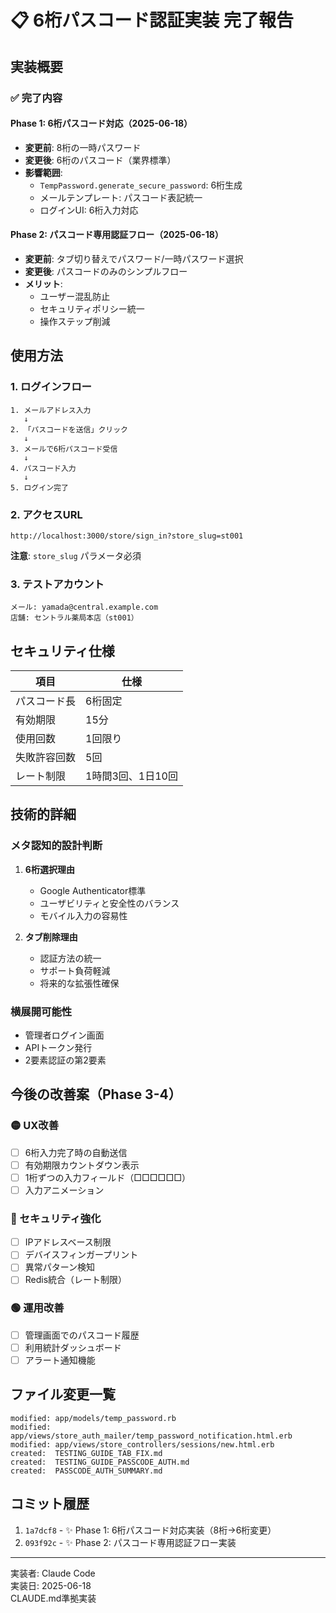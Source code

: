 # 📋 6桁パスコード認証実装 完了報告

## 実装概要

### ✅ 完了内容

#### Phase 1: 6桁パスコード対応（2025-06-18）
- **変更前**: 8桁の一時パスワード
- **変更後**: 6桁のパスコード（業界標準）
- **影響範囲**:
  - `TempPassword.generate_secure_password`: 6桁生成
  - メールテンプレート: パスコード表記統一
  - ログインUI: 6桁入力対応

#### Phase 2: パスコード専用認証フロー（2025-06-18）
- **変更前**: タブ切り替えでパスワード/一時パスワード選択
- **変更後**: パスコードのみのシンプルフロー
- **メリット**:
  - ユーザー混乱防止
  - セキュリティポリシー統一
  - 操作ステップ削減

## 使用方法

### 1. ログインフロー

```
1. メールアドレス入力
   ↓
2. 「パスコードを送信」クリック
   ↓
3. メールで6桁パスコード受信
   ↓
4. パスコード入力
   ↓
5. ログイン完了
```

### 2. アクセスURL

```
http://localhost:3000/store/sign_in?store_slug=st001
```

**注意**: `store_slug` パラメータ必須

### 3. テストアカウント

```
メール: yamada@central.example.com
店舗: セントラル薬局本店（st001）
```

## セキュリティ仕様

| 項目 | 仕様 |
|------|------|
| パスコード長 | 6桁固定 |
| 有効期限 | 15分 |
| 使用回数 | 1回限り |
| 失敗許容回数 | 5回 |
| レート制限 | 1時間3回、1日10回 |

## 技術的詳細

### メタ認知的設計判断

1. **6桁選択理由**
   - Google Authenticator標準
   - ユーザビリティと安全性のバランス
   - モバイル入力の容易性

2. **タブ削除理由**
   - 認証方法の統一
   - サポート負荷軽減
   - 将来的な拡張性確保

### 横展開可能性

- 管理者ログイン画面
- APIトークン発行
- 2要素認証の第2要素

## 今後の改善案（Phase 3-4）

### 🟡 UX改善
- [ ] 6桁入力完了時の自動送信
- [ ] 有効期限カウントダウン表示
- [ ] 1桁ずつの入力フィールド（□□□□□□）
- [ ] 入力アニメーション

### 🔴 セキュリティ強化
- [ ] IPアドレスベース制限
- [ ] デバイスフィンガープリント
- [ ] 異常パターン検知
- [ ] Redis統合（レート制限）

### 🟢 運用改善
- [ ] 管理画面でのパスコード履歴
- [ ] 利用統計ダッシュボード
- [ ] アラート通知機能

## ファイル変更一覧

```
modified: app/models/temp_password.rb
modified: app/views/store_auth_mailer/temp_password_notification.html.erb
modified: app/views/store_controllers/sessions/new.html.erb
created:  TESTING_GUIDE_TAB_FIX.md
created:  TESTING_GUIDE_PASSCODE_AUTH.md
created:  PASSCODE_AUTH_SUMMARY.md
```

## コミット履歴

1. `1a7dcf8` - ✨ Phase 1: 6桁パスコード対応実装（8桁→6桁変更）
2. `093f92c` - ✨ Phase 2: パスコード専用認証フロー実装

---

実装者: Claude Code  
実装日: 2025-06-18  
CLAUDE.md準拠実装